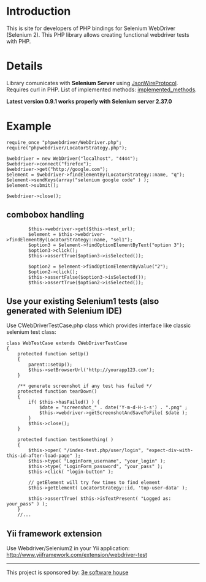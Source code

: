 # Introduction #

This is site for developers of PHP bindings for Selenium WebDriver (Selenium 2).
This PHP library allows creating functional webdriver tests with PHP.

# Details #
Library comunicates with **Selenium Server** using [JsonWireProtocol](http://code.google.com/p/selenium/wiki/JsonWireProtocol).
Requires curl in PHP.
List of implemented methods: [implemented\_methods](implemented_methods.md).

<b>Latest version 0.9.1 works properly with Selenium server 2.37.0</b>

# Example #
```
require_once "phpwebdriver/WebDriver.php";
require("phpwebdriver/LocatorStrategy.php");

$webdriver = new WebDriver("localhost", "4444");
$webdriver->connect("firefox");                            
$webdriver->get("http://google.com");
$element = $webdriver->findElementBy(LocatorStrategy::name, "q");
$element->sendKeys(array("selenium google code" ) );
$element->submit();

$webdriver->close();

```
## combobox handling ##
```
        $this->webdriver->get($this->test_url);
        $element = $this->webdriver->findElementBy(LocatorStrategy::name, "sel1");
        $option3 = $element->findOptionElementByText("option 3");
        $option3->click();
        $this->assertTrue($option3->isSelected());

        $option2 = $element->findOptionElementByValue("2");
        $option2->click();
        $this->assertFalse($option3->isSelected());
        $this->assertTrue($option2->isSelected());
```

## Use your existing Selenium1 tests (also generated with Selenium IDE) ##
Use CWebDriverTestCase.php class which provides interface like classic selenium test class:
```
class WebTestCase extends CWebDriverTestCase
{
    protected function setUp()
    {
    	parent::setUp();
    	$this->setBrowserUrl('http://yourapp123.com');
    }

	/** generate screenshot if any test has failed */
    protected function tearDown()
    {
        if( $this->hasFailed() ) {
            $date = "screenshot_" . date('Y-m-d-H-i-s') . ".png" ;
            $this->webdriver->getScreenshotAndSaveToFile( $date );
        }
    	$this->close();
    }

    protected function testSomething( )
    {
        $this->open( "/index-test.php/user/login", "expect-div-with-this-id-after-load-page" );
        $this->type( "LoginForm_username", "your_login" );
        $this->type( "LoginForm_password", "your_pass" );
        $this->click( "login-button" );
		
        // getElement will try few times to find element 
        $this->getElement( LocatorStrategy::id, 'top-user-data' );
		
        $this->assertTrue( $this->isTextPresent( "Logged as: your_pass" ) );
    }
	//...
```
## Yii framework extension ##
Use Webdriver/Selenium2 in your Yii application: http://www.yiiframework.com/extension/webdriver-test




---

This project is sponsored by:  [3e software house](http://3e.pl)